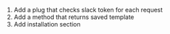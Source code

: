 1. Add a plug that checks slack token for each request
2. Add a method that returns saved template
3. Add installation section
